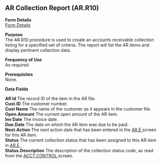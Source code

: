 ##  AR Collection Report (AR.R10)

<PageHeader />

**Form Details**  
[ Form Details ](AR-R10-1/README.md)   

**Purpose**  
The AR.R10 procedure is used to create an accounts receivable collection
listing for a specified set of criteria. The report will list the AR items and
display pertinent collection data.

**Frequency of Use**  
As required.

**Prerequisites**  
None.

**Data Fields**

**AR Id** The record ID of the item in the AR file.  
**Cust.ID** The customer number.  
**Cust Name** The name of the customer as it appears in the customer file.  
**Open.Amount** The current open amount of the AR item.  
**Inv Date** The invoice date.  
**Due.Date** The date on which the AR item was due to be paid.  
**Next.Action** The next action date that has been entered in the [ AR.E ](../../AR-ENTRY/AR-E/README.md) screen for this AR item.   
**Status** The current collection status that has been assigned to this AR item in [ AR.E ](../../AR-ENTRY/AR-E/README.md) .   
**Status.Description** The description of the collection status code, as read from the [ ACCT.CONTROL ](../../../../rover/AP-OVERVIEW/AP-ENTRY/ACCT-CONTROL/README.md) screen.   
  
<badge text= "Version 8.10.57" vertical="middle" />

<PageFooter />